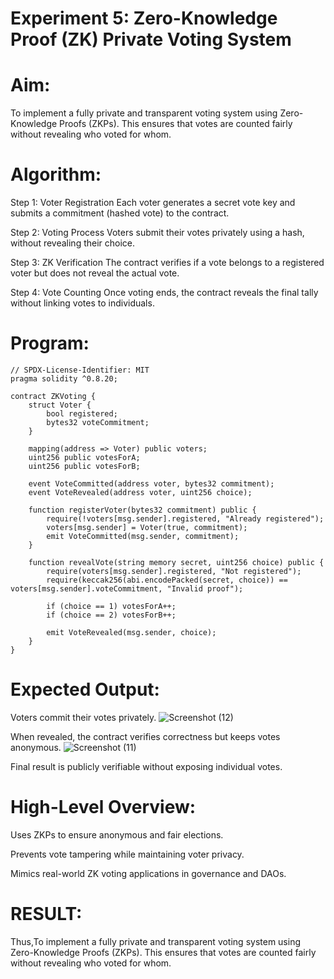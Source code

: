 # Experiment 5: Zero-Knowledge Proof (ZK) Private Voting System
# Aim:
To implement a fully private and transparent voting system using Zero-Knowledge Proofs (ZKPs). This ensures that votes are counted fairly without revealing who voted for whom.

# Algorithm:
Step 1: Voter Registration
Each voter generates a secret vote key and submits a commitment (hashed vote) to the contract.


Step 2: Voting Process
Voters submit their votes privately using a hash, without revealing their choice.


Step 3: ZK Verification
The contract verifies if a vote belongs to a registered voter but does not reveal the actual vote.


Step 4: Vote Counting
Once voting ends, the contract reveals the final tally without linking votes to individuals.



# Program:
```
// SPDX-License-Identifier: MIT
pragma solidity ^0.8.20;

contract ZKVoting {
    struct Voter {
        bool registered;
        bytes32 voteCommitment;
    }

    mapping(address => Voter) public voters;
    uint256 public votesForA;
    uint256 public votesForB;

    event VoteCommitted(address voter, bytes32 commitment);
    event VoteRevealed(address voter, uint256 choice);

    function registerVoter(bytes32 commitment) public {
        require(!voters[msg.sender].registered, "Already registered");
        voters[msg.sender] = Voter(true, commitment);
        emit VoteCommitted(msg.sender, commitment);
    }

    function revealVote(string memory secret, uint256 choice) public {
        require(voters[msg.sender].registered, "Not registered");
        require(keccak256(abi.encodePacked(secret, choice)) == voters[msg.sender].voteCommitment, "Invalid proof");

        if (choice == 1) votesForA++;
        if (choice == 2) votesForB++;

        emit VoteRevealed(msg.sender, choice);
    }
}

```
# Expected Output:
Voters commit their votes privately.
![Screenshot (12)](https://github.com/user-attachments/assets/3a129a53-dd9f-4880-aeca-1596cb048def)


When revealed, the contract verifies correctness but keeps votes anonymous.
![Screenshot (11)](https://github.com/user-attachments/assets/7bcb09f8-ab58-4e84-8300-8a37310f8c2d)


Final result is publicly verifiable without exposing individual votes.



# High-Level Overview:
Uses ZKPs to ensure anonymous and fair elections.


Prevents vote tampering while maintaining voter privacy.


Mimics real-world ZK voting applications in governance and DAOs.

# RESULT: 
Thus,To implement a fully private and transparent voting system using Zero-Knowledge Proofs (ZKPs). This ensures that votes are counted fairly without revealing who voted for whom.
